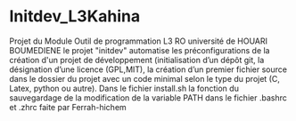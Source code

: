 # Initdev_L3Kahina
Projet du Module Outil de programmation L3 RO université de HOUARI BOUMEDIENE
le projet "initdev" automatise les préconfigurations de la création d'un projet de développement (initialisation d’un dépôt
git, la désignation d’une licence (GPL,MIT), la création d’un premier fichier source dans le
dossier du projet avec un code minimal selon le type du projet (C, Latex, python ou autre).
Dans le fichier install.sh la fonction du sauvegardage de la modification de la variable PATH dans le fichier .bashrc et .zhrc faite par Ferrah-hichem 

